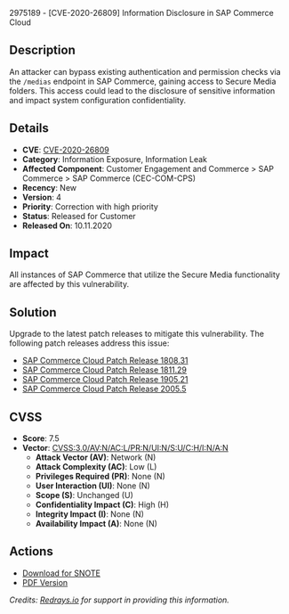 2975189 - [CVE-2020-26809] Information Disclosure in SAP Commerce Cloud

## Description

An attacker can bypass existing authentication and permission checks via the `/medias` endpoint in SAP Commerce, gaining access to Secure Media folders. This access could lead to the disclosure of sensitive information and impact system configuration confidentiality.

## Details

- **CVE**: [CVE-2020-26809](https://cve.mitre.org/cgi-bin/cvename.cgi?name=CVE-2020-26809)
- **Category**: Information Exposure, Information Leak
- **Affected Component**: Customer Engagement and Commerce > SAP Commerce > SAP Commerce (CEC-COM-CPS)
- **Recency**: New
- **Version**: 4
- **Priority**: Correction with high priority
- **Status**: Released for Customer
- **Released On**: 10.11.2020

## Impact

All instances of SAP Commerce that utilize the Secure Media functionality are affected by this vulnerability.

## Solution

Upgrade to the latest patch releases to mitigate this vulnerability. The following patch releases address this issue:

- [SAP Commerce Cloud Patch Release 1808.31](https://cxjira.sap.com/browse/PATCH-8163)
- [SAP Commerce Cloud Patch Release 1811.29](https://cxjira.sap.com/browse/PATCH-8164)
- [SAP Commerce Cloud Patch Release 1905.21](https://cxjira.sap.com/browse/PATCH-8165)
- [SAP Commerce Cloud Patch Release 2005.5](https://cxjira.sap.com/browse/PATCH-8166)

## CVSS

- **Score**: 7.5
- **Vector**: [CVSS:3.0/AV:N/AC:L/PR:N/UI:N/S:U/C:H/I:N/A:N](https://nvd.nist.gov/vuln/detail/CVE-2020-26809)
  - **Attack Vector (AV)**: Network (N)
  - **Attack Complexity (AC)**: Low (L)
  - **Privileges Required (PR)**: None (N)
  - **User Interaction (UI)**: None (N)
  - **Scope (S)**: Unchanged (U)
  - **Confidentiality Impact (C)**: High (H)
  - **Integrity Impact (I)**: None (N)
  - **Availability Impact (A)**: None (N)

## Actions

- [Download for SNOTE](https://notesdownloads.sap.com/note/0040000001883452020)
- [PDF Version](https://userapps.support.sap.com/sap/support/sfm/notes/print/0002975189?language=en-US&token=6F39292DBA8129F34266C8127F167FDF)

*Credits: [Redrays.io](https://redrays.io) for support in providing this information.*